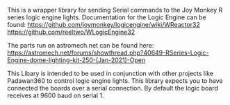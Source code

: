 This is a wrapper library for sending Serial commands to the Joy Monkey R series logic engine lights.
Documentation for the Logic Engine can be found:
https://github.com/joymonkey/logicengine/wiki/WReactor32
https://github.com/reeltwo/WLogicEngine32

The parts run on astromech.net can be found here:
https://astromech.net/forums/showthread.php?40649-RSeries-Logic-Engine-dome-lighting-kit-250-(Jan-2021)-Open

This Libary is intended to be used in conjunction with other projects like Padawan360 to control logic engine lights. This library expects you to have connected the boards over a serial connection. By default the logic board receives at 9600 baud on serial 1.